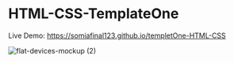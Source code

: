 # HTML-CSS-TemplateOne
Live Demo: https://somiafinal123.github.io/templetOne-HTML-CSS

![flat-devices-mockup (2)](https://github.com/somiafinal123/templetOne-HTML-CSS/assets/76073978/6fd58441-1a2a-47d0-83f7-c1858869a8e0)

